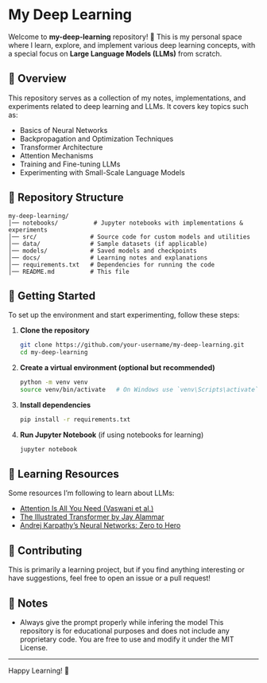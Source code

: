 # My Deep Learning

Welcome to **my-deep-learning** repository! 🚀 This is my personal space where I learn, explore, and implement various deep learning concepts, with a special focus on **Large Language Models (LLMs)** from scratch.

## 📌 Overview
This repository serves as a collection of my notes, implementations, and experiments related to deep learning and LLMs. It covers key topics such as:

- Basics of Neural Networks
- Backpropagation and Optimization Techniques
- Transformer Architecture
- Attention Mechanisms
- Training and Fine-tuning LLMs
- Experimenting with Small-Scale Language Models

## 📂 Repository Structure
```
my-deep-learning/
│── notebooks/          # Jupyter notebooks with implementations & experiments
│── src/               # Source code for custom models and utilities
│── data/              # Sample datasets (if applicable)
│── models/            # Saved models and checkpoints
│── docs/              # Learning notes and explanations
│── requirements.txt   # Dependencies for running the code
│── README.md          # This file
```

## 🚀 Getting Started
To set up the environment and start experimenting, follow these steps:

1. **Clone the repository**
   ```sh
   git clone https://github.com/your-username/my-deep-learning.git
   cd my-deep-learning
   ```

2. **Create a virtual environment (optional but recommended)**
   ```sh
   python -m venv venv
   source venv/bin/activate   # On Windows use `venv\Scripts\activate`
   ```

3. **Install dependencies**
   ```sh
   pip install -r requirements.txt
   ```

4. **Run Jupyter Notebook** (if using notebooks for learning)
   ```sh
   jupyter notebook
   ```

## 📖 Learning Resources
Some resources I’m following to learn about LLMs:
- [Attention Is All You Need (Vaswani et al.)](https://arxiv.org/abs/1706.03762)
- [The Illustrated Transformer by Jay Alammar](https://jalammar.github.io/illustrated-transformer/)
- [Andrej Karpathy’s Neural Networks: Zero to Hero](https://www.youtube.com/playlist?list=PLQ3M8zq3Z8QwHS2JP1ZLO-RvUmycwHEN_)

## 🤝 Contributing
This is primarily a learning project, but if you find anything interesting or have suggestions, feel free to open an issue or a pull request!

## 📜 Notes
- Always give the prompt properly while infering the model
This repository is for educational purposes and does not include any proprietary code. You are free to use and modify it under the MIT License.

---
Happy Learning! 🚀
